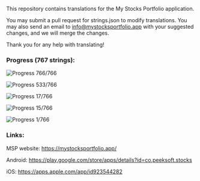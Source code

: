 This repository contains translations for the My Stocks Portfolio application.

You may submit a pull request for strings.json to modify translations. You may also send an email to info@mystocksportfolio.app with your suggested changes, and we will merge the changes.

Thank you for any help with translating!



### Progress (767 strings):

![Progress](https://progress-bar.dev/100?title=en&width=120) 766/766

![Progress](https://progress-bar.dev/70?title=fr&width=120) 533/766

![Progress](https://progress-bar.dev/2?title=zh&width=120) 17/766

![Progress](https://progress-bar.dev/2?title=zh-Hant-TW&width=120) 15/766

![Progress](https://progress-bar.dev/0?title=de&width=120) 1/766



### Links:

MSP website: https://mystocksportfolio.app/

Android: https://play.google.com/store/apps/details?id=co.peeksoft.stocks

iOS: https://apps.apple.com/app/id923544282
